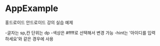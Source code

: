 # AppExample
홍드로이드 안드로이드 강의 실습 예제

-글자는 sp,칸 단위는 dp 
-색상은 #ffff로 선택해서 변경 가능
-hint는 '아이디를 입력하세요'와 같은 경우에 사용
